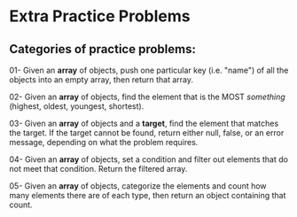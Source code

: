 # Extra Practice Problems

## Categories of practice problems:

01- Given an **array** of objects, push one particular key (i.e. "name") of all the objects into an empty array, then return that array.

02- Given an **array** of objects, find the element that is the MOST *something* (highest, oldest, youngest, shortest).

03- Given an **array** of objects and a **target**, find the element that matches the target. If the target cannot be found, return either null, false, or an error message, depending on what the problem requires.

04- Given an **array** of objects, set a condition and filter out elements that do not meet that condition. Return the filtered array.

05- Given an **array** of objects, categorize the elements and count how many elements there are of each type, then return an object containing that count.
 
